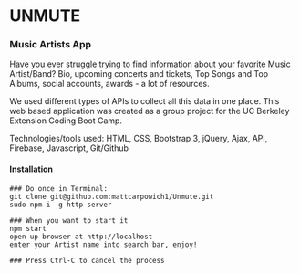 # UNMUTE

### Music Artists App

Have you ever struggle trying to find information about your favorite Music Artist/Band? Bio, upcoming concerts and tickets, Top Songs and Top Albums, social accounts, awards - a lot of resources.

We used different types of APIs to collect all this data in one place. This web based application was created as a group project for the UC Berkeley Extension Coding Boot Camp.

Technologies/tools used: HTML, CSS, Bootstrap 3, jQuery, Ajax, API, Firebase, Javascript, Git/Github

#### Installation
```
### Do once in Terminal:
git clone git@github.com:mattcarpowich1/Unmute.git
sudo npm i -g http-server

### When you want to start it
npm start
open up browser at http://localhost
enter your Artist name into search bar, enjoy!

### Press Ctrl-C to cancel the process
```
